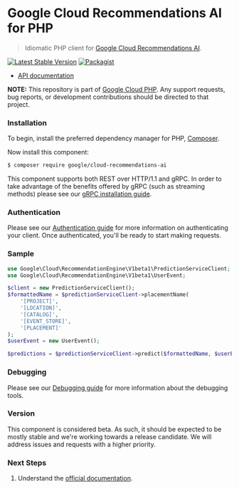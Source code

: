 # Google Cloud Recommendations AI for PHP

> Idiomatic PHP client for [Google Cloud Recommendations AI](https://cloud.google.com/recommendations-ai).

[![Latest Stable Version](https://poser.pugx.org/google/cloud-recommendations-ai/v/stable)](https://packagist.org/packages/google/cloud-recommendations-ai) [![Packagist](https://img.shields.io/packagist/dm/google/cloud-recommendations-ai.svg)](https://packagist.org/packages/google/cloud-recommendations-ai)

* [API documentation](https://cloud.google.com/php/docs/reference/cloud-recommendations-ai/latest)

**NOTE:** This repository is part of [Google Cloud PHP](https://github.com/googleapis/google-cloud-php). Any
support requests, bug reports, or development contributions should be directed to
that project.

### Installation

To begin, install the preferred dependency manager for PHP, [Composer](https://getcomposer.org/).

Now install this component:

```sh
$ composer require google/cloud-recommendations-ai
```

This component supports both REST over HTTP/1.1 and gRPC. In order to take advantage of the benefits offered by gRPC (such as streaming methods)
please see our [gRPC installation guide](https://cloud.google.com/php/grpc).

### Authentication

Please see our [Authentication guide](https://github.com/googleapis/google-cloud-php/blob/main/AUTHENTICATION.md) for more information
on authenticating your client. Once authenticated, you'll be ready to start making requests.

### Sample

```php
use Google\Cloud\RecommendationEngine\V1beta1\PredictionServiceClient;
use Google\Cloud\RecommendationEngine\V1beta1\UserEvent;

$client = new PredictionServiceClient();
$formattedName = $predictionServiceClient->placementName(
    '[PROJECT]',
    '[LOCATION]',
    '[CATALOG]',
    '[EVENT_STORE]',
    '[PLACEMENT]'
);
$userEvent = new UserEvent();

$predictions = $predictionServiceClient->predict($formattedName, $userEvent);
```

### Debugging

Please see our [Debugging guide](https://github.com/googleapis/google-cloud-php/blob/main/DEBUG.md)
for more information about the debugging tools.

### Version

This component is considered beta. As such, it should be expected to be mostly stable and we're working towards a release candidate. We will address issues and requests with a higher priority.

### Next Steps

1. Understand the [official documentation](https://cloud.google.com/recommendations-ai/docs).
